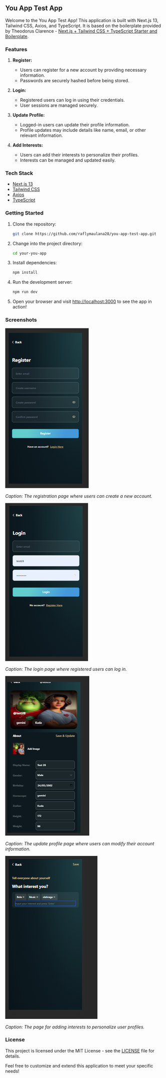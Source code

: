 ## You App Test App

Welcome to the You App Test App! This application is built with Next.js 13, Tailwind CSS, Axios, and TypeScript. It is based on the boilerplate provided by Theodorus Clarence - [Next.js + Tailwind CSS + TypeScript Starter and Boilerplate](https://github.com/theodorusclarence/ts-nextjs-tailwind-starter).

### Features

1. **Register:**

   - Users can register for a new account by providing necessary information.
   - Passwords are securely hashed before being stored.

2. **Login:**

   - Registered users can log in using their credentials.
   - User sessions are managed securely.

3. **Update Profile:**

   - Logged-in users can update their profile information.
   - Profile updates may include details like name, email, or other relevant information.

4. **Add Interests:**
   - Users can add their interests to personalize their profiles.
   - Interests can be managed and updated easily.

### Tech Stack

- [Next.js 13](https://nextjs.org/)
- [Tailwind CSS](https://tailwindcss.com/)
- [Axios](https://axios-http.com/)
- [TypeScript](https://www.typescriptlang.org/)

### Getting Started

1. Clone the repository:

   ```bash
   git clone https://github.com/raflymaulana28/you-app-test-app.git
   ```

2. Change into the project directory:

   ```bash
   cd your-you-app
   ```

3. Install dependencies:

   ```bash
   npm install
   ```

4. Run the development server:

   ```bash
   npm run dev
   ```

5. Open your browser and visit [http://localhost:3000](http://localhost:3000) to see the app in action!

### Screenshots

![Register](/screenshots/register.png)

_Caption: The registration page where users can create a new account._

![Login](/screenshots/login.png)

_Caption: The login page where registered users can log in._

![Update Profile](/screenshots/update-profile.png)

_Caption: The update profile page where users can modify their account information._

![Add Interests](/screenshots/add-interests.png)

_Caption: The page for adding interests to personalize user profiles._

### License

This project is licensed under the MIT License - see the [LICENSE](/LICENSE) file for details.

Feel free to customize and extend this application to meet your specific needs!

